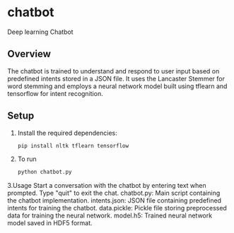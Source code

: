 # chatbot
Deep learning Chatbot
## Overview

The chatbot is trained to understand and respond to user input based on predefined intents stored in a JSON file. It uses the Lancaster Stemmer for word stemming and employs a neural network model built using tflearn and tensorflow for intent recognition.

## Setup

1. Install the required dependencies:

   ```bash
   pip install nltk tflearn tensorflow

2. To run
   ```bash
   python chatbot.py

3.Usage
Start a conversation with the chatbot by entering text when prompted.
Type "quit" to exit the chat.
chatbot.py: Main script containing the chatbot implementation.
intents.json: JSON file containing predefined intents for training the chatbot.
data.pickle: Pickle file storing preprocessed data for training the neural network.
model.h5: Trained neural network model saved in HDF5 format.
